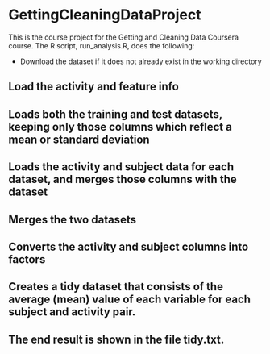 # GettingCleaningDataProject

This is the course project for the Getting and Cleaning Data Coursera course. The R script, run_analysis.R, does the following:

* Download the dataset if it does not already exist in the working directory
## Load the activity and feature info
## Loads both the training and test datasets, keeping only those columns which reflect a mean or standard deviation
## Loads the activity and subject data for each dataset, and merges those columns with the dataset
## Merges the two datasets
## Converts the activity and subject columns into factors
## Creates a tidy dataset that consists of the average (mean) value of each variable for each subject and activity pair.
## The end result is shown in the file tidy.txt.
